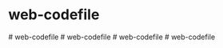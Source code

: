 # web-codefile
#   w e b - c o d e f i l e  
 #   w e b - c o d e f i l e  
 #   w e b - c o d e f i l e  
 #   w e b - c o d e f i l e  
 